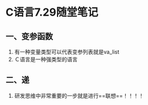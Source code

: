 # C语言7.29随堂笔记

## 一、变参函数

1. 有一种变量类型可以代表变参列表就是va_list
2. Ｃ语言是一种强类型的语言

## 二、递

1. 研发思维中非常重要的一步就是进行==联想==！！！！